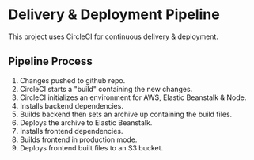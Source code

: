 # Delivery & Deployment Pipeline

This project uses CircleCI for continuous delivery & deployment.

## Pipeline Process

1. Changes pushed to github repo.
2. CircleCI starts a "build" containing the new changes.
3. CircleCI initializes an environment for AWS, Elastic Beanstalk & Node.
4. Installs backend dependencies.
5. Builds backend then sets an archive up containing the build files.
6. Deploys the archive to Elastic Beanstalk.
7. Installs frontend dependencies.
8. Builds frontend in production mode.
9. Deploys frontend built files to an S3 bucket.
